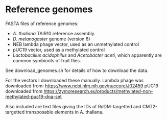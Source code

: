 # Reference genomes

FASTA files of reference genomes:
* *A. thaliana* TAIR10 reference assembly.
* *D. melanogaster* genome (version 6)
* NEB lambda phage vector, used as an unmethylated control
* pUC19 vector, used as a methylated control
* *Lactobacillus acidophilus* and *Acetobacter aceti*, which apparently are
    common symbionts of fruit flies.

See download_genomes.sh for details of how to download the data.

For the vectors I downloaded these manually.
Lambda phage was downloaded from:
https://www.ncbi.nlm.nih.gov/nuccore/J02459
pUC19 downloaded from
https://zymoresearch.eu/products/methylated-non-methylated-puc19-dna-set

Also included are text files giving the IDs of RdDM-targetted and CMT2-targetted
transposable elements in A. thaliana.
